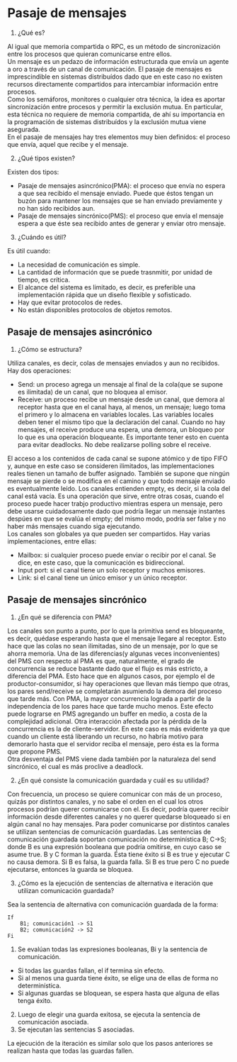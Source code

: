 # Pasaje de mensajes

1. ¿Qué es?

Al igual que memoria compartida o RPC, es un método de sincronización entre los procesos que quieran comunicarse entre ellos.  
Un mensaje es un pedazo de información estructurada que envía un agente a oro a través de un canal de comunicación. El pasaje de mensajes es imprescindible en sistemas distribuídos dado que en este caso no existen recursos directamente compartidos para intercambiar información entre procesos.  
Como los semáforos, monitores o cualquier otra técnica, la idea es aportar sincronización entre procesos y permitir la exclusión mutua. En particular, esta técnica no requiere de memoria compartida, de ahí su importancia en la programación de sistemas distribuídos y la exclusión mutua viene asegurada.  
En el pasaje de mensajes hay tres elementos muy bien definidos: el proceso que envía, aquel que recibe y el mensaje.  

2. ¿Qué tipos existen?

Existen dos tipos:

* Pasaje de mensajes asincrónico(PMA): el proceso que envía no espera a que sea recibido el mensaje enviado. Puede que éstos tengan un buzón para mantener los mensajes que se han enviado previamente y no han sido recibidos aun.
* Pasaje de mensajes sincrónico(PMS): el proceso que envía el mensaje espera a que éste sea recibido antes de generar y enviar otro mensaje.

3. ¿Cuándo es útil?

Es útil cuando:

* La necesidad de comunicación es simple.
* La cantidad de información que se puede trasnmitir, por unidad de tiempo, es crítica.
* El alcance del sistema es limitado, es decir, es preferible una implementación rápida que un diseño flexible y sofisticado.
* Hay que evitar protocolos de redes.
* No están disponibles protocolos de objetos remotos.

## Pasaje de mensajes asincrónico

1. ¿Cómo se estructura?

Utiliza canales, es decir, colas de mensajes enviados y aun no recibidos. Hay dos operaciones:
* Send: un proceso agrega un mensaje al final de la cola(que se supone es ilimitada) de un canal, que no bloquea al emisor.
* Receive: un proceso recibe un mensaje desde un canal, que demora al receptor hasta que en el canal haya, al menos, un mensaje; luego toma el primero y lo almacena en variables locales. Las variables locales deben tener el mismo tipo que la declaración del canal. Cuando no hay mensajes, el receive produce una espera, una demora, un bloqueo por lo que es una operación bloqueante. Es importante tener esto en cuenta para evitar deadlocks. No debe realizarse polling sobre el receive.  

El acceso a los contenidos de cada canal se supone atómico y de tipo FIFO y, aunque en este caso se consideren ilimitados, las implementaciones reales tienen un tamaño de buffer asignado. También se supone que ningún mensaje se pierde o se modifica en el camino y que todo mensaje enviado es eventualmente leído. Los canales entienden empty, es decir, si la cola del canal está vacía. Es una operación que sirve, entre otras cosas, cuando el proceso puede hacer trabjo productivo mientras espera un mensaje, pero debe usarse cuidadosamente dado que podría llegar un mensaje instantes despúes en que se evalúa el empty; del mismo modo, podría ser false y no haber más mensajes cuando siga ejecutando.  
Los canales son globales ya que pueden ser compartidos. Hay varias implementaciones, entre ellas:
* Mailbox: si cualquier proceso puede enviar o recibir por el canal. Se dice, en este caso, que la comunicación es bidireccional.
* Input port: si el canal tiene un solo receptor y muchos emisores. 
* Link: si el canal tiene un único emisor y un único receptor.

## Pasaje de mensajes sincrónico

1. ¿En qué se diferencia con PMA?

Los canales son punto a punto, por lo que la primitiva send es bloqueante, es decir, quédase esperando hasta que el mensaje llegare al receptor. Esto hace que las colas no sean ilimitadas, sino de un mensaje, por lo que se ahorra memoria.
Una de las diferencias(y algunas veces inconvenientes) del PMS con respecto al PMA es que, naturalmente, el grado de concurrencia se reduce bastante dado que el flujo es más estricto, a diferencia del PMA. Esto hace que en algunos casos, por ejemplo el de productor-consumidor, si hay operaciones que llevan más tiempo que otras, los pares send/receive se completarán asumiendo la demora del proceso que tarde más. Con PMA, la mayor concurrencia lograda a partir de la independencia de los pares hace que tarde mucho menos. Este efecto puede lograrse en PMS agregando un buffer en medio, a costa de la complejidad adicional.
Otra interacción afectada por la pérdida de la concurrencia es la de cliente-servidor. En este caso es más evidente ya que cuando un cliente está liberando un recurso, no habría motivo para demorarlo hasta que el servidor reciba el mensaje, pero ésta es la forma que propone PMS.  
Otra desventaja del PMS viene dada también por la naturaleza del send sincrónico, el cual es más proclive a deadlock.

2. ¿En qué consiste la comunicación guardada y cuál es su utilidad?

Con frecuencia, un proceso se quiere comunicar con más de un proceso, quizás por distintos canales, y no sabe el orden en el cual los otros procesos podrían querer comunicarse con el. Es decir, podría querer recibir información desde diferentes canales y no querer quedarse bloqueado si en algún canal no hay mensajes. Para poder comunicarse por distintos canales se utilizan sentencias de comunicación guardadas. Las sentencias de comunicación guardada soportan comunicación no determinística B; C->S; donde B es una expresión booleana que podría omitirse, en cuyo caso se asume true. B y C forman la guarda. Ésta tiene éxito si B es true y ejecutar C no causa demora. Si B es falsa, la guarda falla. Si B es true pero C no puede ejecutarse, entonces la guarda se bloquea.

3. ¿Cómo es la ejecución de sentencias de alternativa e iteración que utilizan comunicación guardada?

Sea la sentencia de alternativa con comunicación guardada de la forma:
```
If
    B1; comunicación1 -> S1
    B2; comunicación2 -> S2
Fi
```
1. Se evalúan todas las expresiones booleanas, Bi y la sentencia de comunicación.
* Si todas las guardas fallan, el if termina sin efecto.
* Si al menos una guarda tiene éxito, se elige una de ellas de forma no determinística.
* Si algunas guardas se bloquean, se espera hasta que alguna de ellas tenga éxito.
2. Luego de elegir una guarda exitosa, se ejecuta la sentencia de comunicación asociada.
3. Se ejecutan las sentencias S asociadas.

La ejecución de la iteración es similar solo que los pasos anteriores se realizan hasta que todas las guardas fallen.